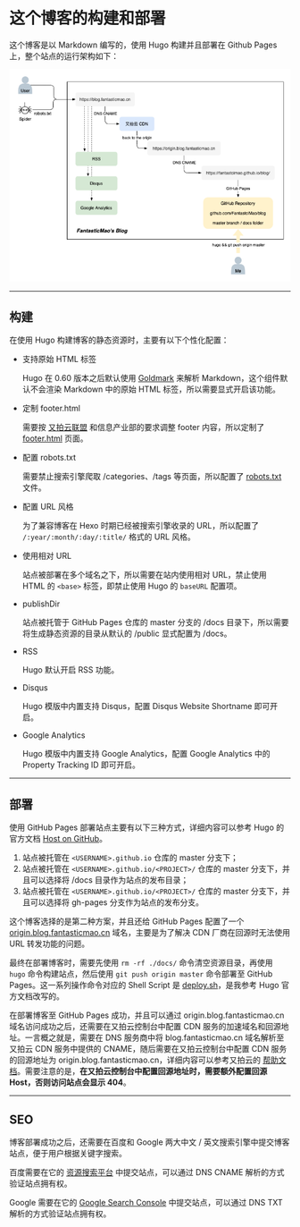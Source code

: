 # 这个博客的构建和部署

这个博客是以 Markdown 编写的，使用 Hugo 构建并且部署在 Github Pages 上，整个站点的运行架构如下：

![image](static/images/这个博客的构建和部署/1.png)

---

## 构建

在使用 Hugo 构建博客的静态资源时，主要有以下个性化配置：

- 支持原始 HTML 标签

  Hugo 在 0.60 版本之后默认使用 [Goldmark](https://github.com/yuin/goldmark/) 来解析 Markdown，这个组件默认不会渲染 Markdown 中的原始 HTML 标签，所以需要显式开启该功能。

- 定制 footer.html

  需要按 [又拍云联盟](https://www.upyun.com/league) 和信息产业部的要求调整 footer 内容，所以定制了 [footer.html](layouts/partials/footer.html) 页面。

- 配置 robots.txt

  需要禁止搜索引擎爬取 /categories、/tags 等页面，所以配置了 [robots.txt](layouts/robots.txt) 文件。

- 配置 URL 风格

  为了兼容博客在 Hexo 时期已经被搜索引擎收录的 URL，所以配置了 `/:year/:month/:day/:title/` 格式的 URL 风格。

- 使用相对 URL

  站点被部署在多个域名之下，所以需要在站内使用相对 URL，禁止使用 HTML 的 `<base>` 标签，即禁止使用 Hugo 的 `baseURL` 配置项。

- publishDir

  站点被托管于 GitHub Pages 仓库的 master 分支的 /docs 目录下，所以需要将生成静态资源的目录从默认的 /public 显式配置为 /docs。

- RSS

  Hugo 默认开启 RSS 功能。

- Disqus

  Hugo 模版中内置支持 Disqus，配置 Disqus Website Shortname 即可开启。

- Google Analytics

  Hugo 模版中内置支持 Google Analytics，配置 Google Analytics 中的 Property Tracking ID 即可开启。

---

## 部署

使用 GitHub Pages 部署站点主要有以下三种方式，详细内容可以参考 Hugo 的官方文档 [Host on GitHub](https://gohugo.io/hosting-and-deployment/hosting-on-github/)。

1. 站点被托管在 `<USERNAME>.github.io` 仓库的 master 分支下；
2. 站点被托管在 `<USERNAME>.github.io/<PROJECT>/` 仓库的 master 分支下，并且可以选择将 /docs 目录作为站点的发布目录；
3. 站点被托管在 `<USERNAME>.github.io/<PROJECT>/` 仓库的 master 分支下，并且可以选择将 gh-pages 分支作为站点的发布分支。

这个博客选择的是第二种方案，并且还给 GitHub Pages 配置了一个 [origin.blog.fantasticmao.cn](https://origin.blog.fantasticmao.cn) 域名，主要是为了解决 CDN 厂商在回源时无法使用 URL 转发功能的问题。

最终在部署博客时，需要先使用 `rm -rf ./docs/` 命令清空资源目录，再使用 `hugo` 命令构建站点，然后使用 `git push origin master` 命令部署至 GitHub Pages。这一系列操作命令对应的 Shell Script 是 [deploy.sh](deploy.sh)，是我参考 Hugo 官方文档改写的。

在部署博客至 GitHub Pages 成功，并且可以通过 origin.blog.fantasticmao.cn 域名访问成功之后，还需要在又拍云控制台中配置 CDN 服务的加速域名和回源地址。一言概之就是，需要在 DNS 服务商中将 blog.fantasticmao.cn 域名解析至又拍云 CDN 服务中提供的 CNAME，随后需要在又拍云控制台中配置 CDN 服务的回源地址为 origin.blog.fantasticmao.cn，详细内容可以参考又拍云的 [帮助文档](https://help.upyun.com/knowledge-base/cdn-create-service/)。需要注意的是，**在又拍云控制台中配置回源地址时，需要额外配置回源 Host，否则访问站点会显示 404**。

---

## SEO

博客部署成功之后，还需要在百度和 Google 两大中文 / 英文搜索引擎中提交博客站点，便于用户根据关键字搜索。

百度需要在它的 [资源搜索平台](https://ziyuan.baidu.com/) 中提交站点，可以通过 DNS CNAME 解析的方式验证站点拥有权。

Google 需要在它的 [Google Search Console](https://search.google.com/search-console) 中提交站点，可以通过 DNS TXT 解析的方式验证站点拥有权。
